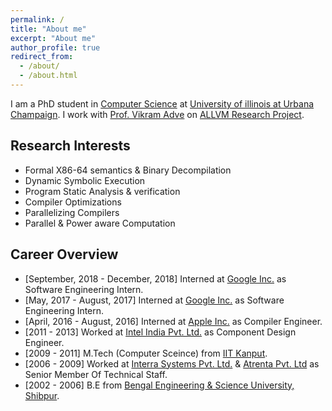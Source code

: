 ```yaml
---
permalink: /
title: "About me"
excerpt: "About me"
author_profile: true
redirect_from: 
  - /about/
  - /about.html
---
```


I am a PhD student in [Computer Science](http://cs.illinois.edu/) at [University of illinois at Urbana Champaign](http://illinois.edu/). I work with [Prof. Vikram Adve](http://vikram.cs.illinois.edu/) on [ALLVM Research Project](https://publish.illinois.edu/allvm-project/).

Research Interests
------------------
 - Formal X86-64 semantics & Binary Decompilation</li>
 - Dynamic Symbolic Execution
 - Program Static Analysis & verification</li>
 - Compiler Optimizations
 - Parallelizing Compilers
 - Parallel & Power aware Computation


Career Overview
---------------
 - [September, 2018 - December, 2018] Interned at [Google Inc.](https://www.google.com/intl/en/about/) as Software Engineering Intern.
 - [May, 2017 - August, 2017] Interned at [Google Inc.](https://www.google.com/intl/en/about/) as Software Engineering Intern.
 - [April, 2016 - August, 2016] Interned at [Apple Inc.](http://www.apple.com) as Compiler Engineer.
 - [2011 - 2013] Worked at [Intel India Pvt. Ltd.](http://www.intel.com/content/www/us/en/jobs/locations/india/sites/india-development-center.html) as Component Design Engineer.
 - [2009 - 2011] M.Tech (Computer Sceince) from [IIT Kanput](http://www.iitk.ac.in/).
 - [2006 - 2009] Worked at [Interra Systems Pvt. Ltd.](http://www.interrasystems.com/) & [Atrenta Pvt. Ltd](http://www.atrenta.com/) as Senior Member Of Technical Staff.
 - [2002 - 2006] B.E from [Bengal Engineering & Science University, Shibpur](http://www.becs.ac.in/).
